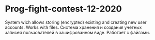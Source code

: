# Prog-fight-contest-12-2020
System wich allows storing (encrypted) existing and creating new user accounts. Works with files.
Система хранения и создания учётных записей пользователей в зашифрованном виде. Работает с файлами. 
